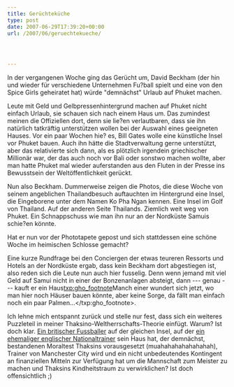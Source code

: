 ```yaml
---
title: Gerüchteküche
type: post
date: 2007-06-29T17:39:20+00:00
url: /2007/06/geruechtekueche/




---
```

In der vergangenen Woche ging das Gerücht um, David Beckham (der hin und wieder für verschiedene Unternehmen Fu?ball spielt und eine von den Spice Girls geheiratet hat) würde "demnächst" Urlaub auf Phuket machen.

Leute mit Geld und Gelbpressenhintergrund machen auf Phuket nicht einfach Urlaub, sie schauen sich nach einem Haus um. Das zumindest meinen die Offiziellen dort, denn sie lie?en verlautbaren, dass sie ihn natürlich tatkräftig unterstützen wollen bei der Auswahl eines geeigneten Hauses. Vor ein paar Wochen hie? es, Bill Gates wolle eine künstliche Insel vor Phuket bauen. Auch ihn hätte die Stadtverwaltung gerne unterstützt, aber das relativierte sich dann, als es plötzlich irgendein griechischer Millionär war, der das auch noch vor Bali oder sonstwo machen wollte, aber man hatte Phuket mal wieder auferstanden aus den Fluten in der Presse ins Bewusstsein der Weltöffentlichkeit gerückt.

Nun also Beckham. Dummerweise zeigen die Photos, die diese Woche von seinem angeblichen Thailandbesuch auftauchten im Hintergrund eine Insel, die Eingeborene unter dem Namen Ko Pha Ngan kennen. Eine Insel im Golf von Thailand. Auf der anderen Seite Thailands. Ziemlich weit weg von Phuket. Ein Schnappschuss wie man ihn nur an der Nordküste Samuis schie?en könnte.

Hat er nun vor der Phototapete gepost und sich stattdessen eine schöne Woche im heimischen Schlosse gemacht?

Eine kurze Rundfrage bei den Conciergen der etwas teureren Ressorts und Hotels an der Nordküste ergab, dass kein Beckham dort abgestiegen ist, also reden sich die Leute nun auch hier fusselig. Denn wenn jemand mit viel Geld auf Samui nicht in einer der Bonzenanlagen absteigt, dann --- genau --- kauft er ein Haus<txp:gho_footnote>Manch einer wundert sich jetzt, wo man hier noch Häuser bauen könnte, aber keine Sorge, da fällt man einfach noch ein paar Palmen...</txp:gho_footnote>.

Ich lehne mich entspannt zurück und stelle nur fest, dass sich ein weiteres Puzzleteil in meiner Thaksino-Weltherrschafts-Theorie einfügt. Warum? Ist doch klar. [Ein britischer Fussballer][1] auf der gleichen Insel, auf der [ein ehemaliger englischer Nationaltrainer][2] sein Haus hat, der demnächst, bestandenen Moraltest Thaksins vorausgesetzt (muahahahahahahahah), Trainer von Manchester City wird und ein nicht unbedeutendes Kontingent an finanziellen Mitteln zur Verfügung hat um die Mannschaft zum Meister zu machen und Thaksins Kindheitstraum zu verwirklichen? Ist doch offensichtlich ;)

 [1]: http://de.wikipedia.org/wiki/David_Beckham
 [2]: http://en.wikipedia.org/wiki/Sven-G%C3%B6ran_Eriksson

